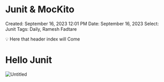 # Junit & MocKito

Created: September 16, 2023 12:01 PM
Date: September 16, 2023
Select: Junit
Tags: Daily, Ramesh Fadtare

<aside>
💡 Here that header index will Come

</aside>

# Hello Junit

![Untitled](Junit%20&%20MocKito%20aead0536e7a3462fafa035672580d500/Untitled.png)
